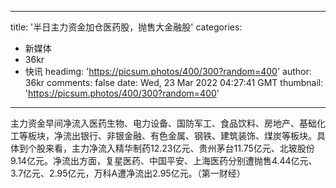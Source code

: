
---
title: '半日主力资金加仓医药股，抛售大金融股'
categories: 
 - 新媒体
 - 36kr
 - 快讯
headimg: 'https://picsum.photos/400/300?random=400'
author: 36kr
comments: false
date: Wed, 23 Mar 2022 04:27:41 GMT
thumbnail: 'https://picsum.photos/400/300?random=400'
---

<div>   
主力资金早间净流入医药生物、电力设备、国防军工、食品饮料、房地产、基础化工等板块，净流出银行、非银金融、有色金属、钢铁、建筑装饰、煤炭等板块。具体到个股来看，主力净流入精华制药12.23亿元、贵州茅台11.75亿元、北玻股份9.14亿元。净流出方面，复星医药、中国平安、上海医药分别遭抛售4.44亿元、3.7亿元、2.95亿元，万科A遭净流出2.95亿元。（第一财经）  
</div>
            
